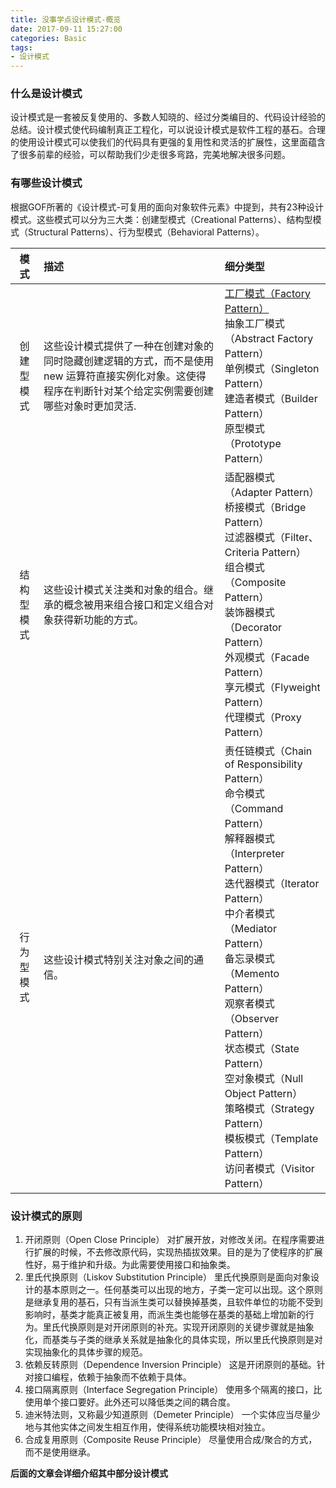 ```yaml
---
title: 没事学点设计模式-概览
date: 2017-09-11 15:27:00
categories: Basic
tags: 
- 设计模式
---
```

### 什么是设计模式
设计模式是一套被反复使用的、多数人知晓的、经过分类编目的、代码设计经验的总结。设计模式使代码编制真正工程化，可以说设计模式是软件工程的基石。合理的使用设计模式可以使我们的代码具有更强的复用性和灵活的扩展性，这里面蕴含了很多前辈的经验，可以帮助我们少走很多弯路，完美地解决很多问题。

### 有哪些设计模式
根据GOF所著的《设计模式-可复用的面向对象软件元素》中提到，共有23种设计模式。这些模式可以分为三大类：创建型模式（Creational Patterns）、结构型模式（Structural Patterns）、行为型模式（Behavioral Patterns）。

|模式 | 描述	|细分类型|
| :-------------: |:-------------|:-----|
|创建型模式|这些设计模式提供了一种在创建对象的同时隐藏创建逻辑的方式，而不是使用 new 运算符直接实例化对象。这使得程序在判断针对某个给定实例需要创建哪些对象时更加灵活.|[工厂模式（Factory Pattern）](http://blog.holten.site/2017/09/29/design-pattern-2/)<br>抽象工厂模式（Abstract Factory Pattern）<br>单例模式（Singleton Pattern）<br>建造者模式（Builder Pattern）<br>原型模式（Prototype Pattern）|
|结构型模式|这些设计模式关注类和对象的组合。继承的概念被用来组合接口和定义组合对象获得新功能的方式。|适配器模式（Adapter Pattern）<br>桥接模式（Bridge Pattern）<br>过滤器模式（Filter、Criteria Pattern）<br>组合模式（Composite Pattern）<br>装饰器模式（Decorator Pattern）<br>外观模式（Facade Pattern）<br>享元模式（Flyweight Pattern）<br>代理模式（Proxy Pattern）|
|行为型模式|这些设计模式特别关注对象之间的通信。|责任链模式（Chain of Responsibility Pattern）<br>命令模式（Command Pattern）<br>解释器模式（Interpreter Pattern）<br>迭代器模式（Iterator Pattern）<br>中介者模式（Mediator Pattern）<br>备忘录模式（Memento Pattern）<br>观察者模式（Observer Pattern）<br>状态模式（State Pattern）<br>空对象模式（Null Object Pattern）<br>策略模式（Strategy Pattern）<br>模板模式（Template Pattern）<br>访问者模式（Visitor Pattern）|

### 设计模式的原则
1. 开闭原则（Open Close Principle）
对扩展开放，对修改关闭。在程序需要进行扩展的时候，不去修改原代码，实现热插拔效果。目的是为了使程序的扩展性好，易于维护和升级。为此需要使用接口和抽象类。
2. 里氏代换原则（Liskov Substitution Principle）
里氏代换原则是面向对象设计的基本原则之一。任何基类可以出现的地方，子类一定可以出现。这个原则是继承复用的基石，只有当派生类可以替换掉基类，且软件单位的功能不受到影响时，基类才能真正被复用，而派生类也能够在基类的基础上增加新的行为。里氏代换原则是对开闭原则的补充。实现开闭原则的关键步骤就是抽象化，而基类与子类的继承关系就是抽象化的具体实现，所以里氏代换原则是对实现抽象化的具体步骤的规范。
3. 依赖反转原则（Dependence Inversion Principle）
这是开闭原则的基础。针对接口编程，依赖于抽象而不依赖于具体。
4. 接口隔离原则（Interface Segregation Principle）
使用多个隔离的接口，比使用单个接口要好。此外还可以降低类之间的耦合度。
5. 迪米特法则，又称最少知道原则（Demeter Principle）
一个实体应当尽量少地与其他实体之间发生相互作用，使得系统功能模块相对独立。
6. 合成复用原则（Composite Reuse Principle）
尽量使用合成/聚合的方式，而不是使用继承。

**后面的文章会详细介绍其中部分设计模式**